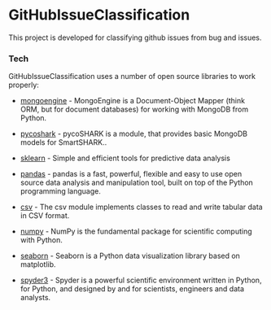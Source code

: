 # GitHubIssueClassification

This project is developed for classifying github issues from bug and issues.

### Tech

GitHubIssueClassification uses a number of open source libraries to work properly:

* [mongoengine] - MongoEngine is a Document-Object Mapper (think ORM, but for document databases) for working with MongoDB from Python.
* [pycoshark] - pycoSHARK is a module, that provides basic MongoDB models for SmartSHARK..
* [sklearn] - Simple and efficient tools for predictive data analysis
* [pandas] - pandas is a fast, powerful, flexible and easy to use open source data analysis and manipulation tool, built on top of the Python programming language.
* [csv] - The csv module implements classes to read and write tabular data in CSV format.
* [numpy] - NumPy is the fundamental package for scientific computing with Python.
* [seaborn] - Seaborn is a Python data visualization library based on matplotlib.
* [spyder3] - Spyder is a powerful scientific environment written in Python, for Python, and designed by and for scientists, engineers and data analysts.

   [mongoengine]: <http://mongoengine.org/>
   [pycoshark]: <https://github.com/smartshark/pycoSHARK>
   [sklearn]: <https://scikit-learn.org/stable/>
   [pandas]: <https://pandas.pydata.org/>
   [csv]: <https://docs.python.org/3/library/csv.html>
   [numpy]: <https://numpy.org/>
   [seaborn]: <https://seaborn.pydata.org/>
   [spyder3]: <https://www.spyder-ide.org/>

